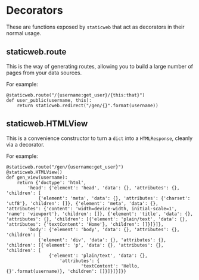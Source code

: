 # Decorators

These are functions exposed by `staticweb` that act as decorators in their normal usage.

## staticweb.route

This is the way of generating routes, allowing you to build a large number of pages from your data sources.

For example:

	@staticweb.route("/{username:get_user}/{this:that}")
	def user_public(username, this):
		return staticweb.redirect("/gen/{}".format(username))

## staticweb.HTMLView

This is a convenience constructor to turn a `dict` into a `HTMLResponse`, cleanly via a decorator.

For example:

	@staticweb.route("/gen/{username:get_user}")
	@staticweb.HTMLView()
	def gen_view(username):
		return {'doctype': 'html',
			'head': {'element': 'head', 'data': {}, 'attributes': {}, 'children': [
				{'element': 'meta', 'data': {}, 'attributes': {'charset': 'utf8'}, 'children': []}, {'element': 'meta', 'data': {}, 'attributes': {'content': 'width=device-width, initial-scale=1', 'name': 'viewport'}, 'children': []}, {'element': 'title', 'data': {}, 'attributes': {}, 'children': [{'element': 'plain/text', 'data': {}, 'attributes': {'textContent': 'Home'}, 'children': []}]}]},
			'body': {'element': 'body', 'data': {}, 'attributes': {}, 'children': [
				{'element': 'div', 'data': {}, 'attributes': {}, 'children': [{'element': 'p', 'data': {}, 'attributes': {}, 'children': [
					{'element': 'plain/text', 'data': {},
						'attributes': {
								'textContent': 'Hello, {}'.format(username)}, 'children': []}]}]}]}}

